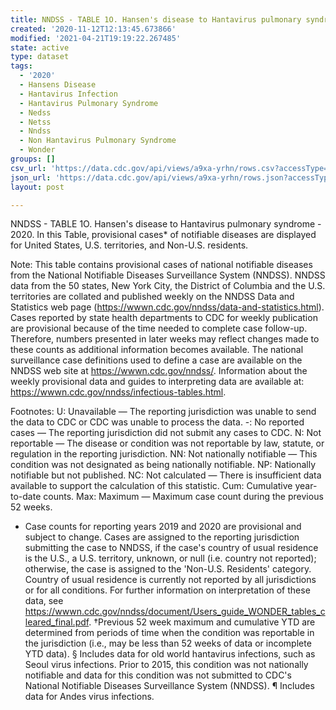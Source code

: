 ```yaml
---
title: NNDSS - TABLE 1O. Hansen's disease to Hantavirus pulmonary syndrome
created: '2020-11-12T12:13:45.673866'
modified: '2021-04-21T19:19:22.267485'
state: active
type: dataset
tags:
  - '2020'
  - Hansens Disease
  - Hantavirus Infection
  - Hantavirus Pulmonary Syndrome
  - Nedss
  - Netss
  - Nndss
  - Non Hantavirus Pulmonary Syndrome
  - Wonder
groups: []
csv_url: 'https://data.cdc.gov/api/views/a9xa-yrhn/rows.csv?accessType=DOWNLOAD'
json_url: 'https://data.cdc.gov/api/views/a9xa-yrhn/rows.json?accessType=DOWNLOAD'
layout: post

---
```

NNDSS - TABLE 1O. Hansen's disease to Hantavirus pulmonary syndrome - 2020. In this Table, provisional cases* of notifiable diseases are displayed for United States, U.S. territories, and Non-U.S. residents.

Note: 
This table contains provisional cases of national notifiable diseases from the National Notifiable Diseases Surveillance System (NNDSS). NNDSS data from the 50 states, New York City, the District of Columbia and the U.S. territories are collated and published weekly on the NNDSS Data and Statistics web page (https://wwwn.cdc.gov/nndss/data-and-statistics.html). Cases reported by state health departments to CDC for weekly publication are provisional because of the time needed to complete case follow-up. Therefore, numbers presented in later weeks may reflect changes made to these counts as additional information becomes available. The national surveillance case definitions used to define a case are available on the NNDSS web site at https://wwwn.cdc.gov/nndss/. Information about the weekly provisional data and guides to interpreting data are available at: https://wwwn.cdc.gov/nndss/infectious-tables.html. 

Footnotes:
U: Unavailable — The reporting jurisdiction was unable to send the data to CDC or CDC was unable to process the data.
-: No reported cases — The reporting jurisdiction did not submit any cases to CDC.
N: Not reportable — The disease or condition was not reportable by law, statute, or regulation in the reporting jurisdiction.
NN: Not nationally notifiable — This condition was not designated as being nationally notifiable.
NP: Nationally notifiable but not published.
NC: Not calculated — There is insufficient data available to support the calculation of this statistic.
Cum: Cumulative year-to-date counts.
Max: Maximum — Maximum case count during the previous 52 weeks.
* Case counts for reporting years 2019 and 2020 are provisional and subject to change. Cases are assigned to the reporting jurisdiction submitting the case to NNDSS, if the case's country of usual residence is the U.S., a U.S. territory, unknown, or null (i.e. country not reported); otherwise, the case is assigned to the 'Non-U.S. Residents' category. Country of usual residence is currently not reported by all jurisdictions or for all conditions. For further information on interpretation of these data, see https://wwwn.cdc.gov/nndss/document/Users_guide_WONDER_tables_cleared_final.pdf.
†Previous 52 week maximum and cumulative YTD are determined from periods of time when the condition was reportable in the jurisdiction (i.e., may be less than 52 weeks of data or incomplete YTD data). 
§ Includes data for old world hantavirus infections, such as Seoul virus infections. Prior to 2015, this condition was not nationally notifiable and data for this condition was not submitted to CDC's National Notifiable Diseases Surveillance System (NNDSS).
¶ Includes data for Andes virus infections.
